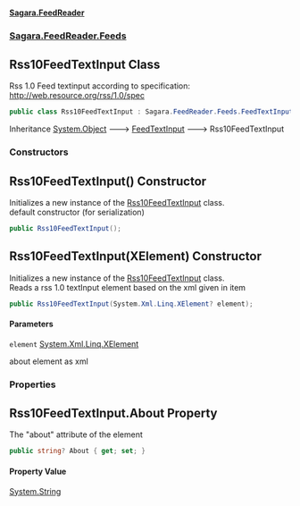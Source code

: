 #### [Sagara.FeedReader](index.md 'index')
### [Sagara.FeedReader.Feeds](index.md#Sagara.FeedReader.Feeds 'Sagara.FeedReader.Feeds')

## Rss10FeedTextInput Class

Rss 1.0 Feed textinput according to specification: http://web.resource.org/rss/1.0/spec

```csharp
public class Rss10FeedTextInput : Sagara.FeedReader.Feeds.FeedTextInput
```

Inheritance [System.Object](https://docs.microsoft.com/en-us/dotnet/api/System.Object 'System.Object') &#129106; [FeedTextInput](Sagara.FeedReader.Feeds.FeedTextInput.md 'Sagara.FeedReader.Feeds.FeedTextInput') &#129106; Rss10FeedTextInput
### Constructors

<a name='Sagara.FeedReader.Feeds.Rss10FeedTextInput.Rss10FeedTextInput()'></a>

## Rss10FeedTextInput() Constructor

Initializes a new instance of the [Rss10FeedTextInput](Sagara.FeedReader.Feeds.Rss10FeedTextInput.md 'Sagara.FeedReader.Feeds.Rss10FeedTextInput') class.  
default constructor (for serialization)

```csharp
public Rss10FeedTextInput();
```

<a name='Sagara.FeedReader.Feeds.Rss10FeedTextInput.Rss10FeedTextInput(System.Xml.Linq.XElement)'></a>

## Rss10FeedTextInput(XElement) Constructor

Initializes a new instance of the [Rss10FeedTextInput](Sagara.FeedReader.Feeds.Rss10FeedTextInput.md 'Sagara.FeedReader.Feeds.Rss10FeedTextInput') class.  
Reads a rss 1.0 textInput element based on the xml given in item

```csharp
public Rss10FeedTextInput(System.Xml.Linq.XElement? element);
```
#### Parameters

<a name='Sagara.FeedReader.Feeds.Rss10FeedTextInput.Rss10FeedTextInput(System.Xml.Linq.XElement).element'></a>

`element` [System.Xml.Linq.XElement](https://docs.microsoft.com/en-us/dotnet/api/System.Xml.Linq.XElement 'System.Xml.Linq.XElement')

about element as xml
### Properties

<a name='Sagara.FeedReader.Feeds.Rss10FeedTextInput.About'></a>

## Rss10FeedTextInput.About Property

The "about" attribute of the element

```csharp
public string? About { get; set; }
```

#### Property Value
[System.String](https://docs.microsoft.com/en-us/dotnet/api/System.String 'System.String')